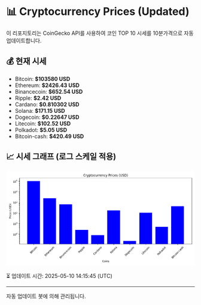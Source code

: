 
# 📊 Cryptocurrency Prices (Updated)

이 리포지토리는 CoinGecko API를 사용하여 코인 TOP 10 시세를 10분가격으로 자동 업데이트합니다.

## 💰 현재 시세
- Bitcoin: **$103580 USD**
- Ethereum: **$2426.43 USD**
- Binancecoin: **$652.54 USD**
- Ripple: **$2.42 USD**
- Cardano: **$0.810302 USD**
- Solana: **$171.15 USD**
- Dogecoin: **$0.22647 USD**
- Litecoin: **$102.52 USD**
- Polkadot: **$5.05 USD**
- Bitcoin-cash: **$420.49 USD**

## 📈 시세 그래프 (로그 스케일 적용)
![Crypto Prices](crypto_prices.png)

⏳ 업데이트 시간: 2025-05-10 14:15:45 (UTC)

---
자동 업데이트 봇에 의해 관리됩니다.
